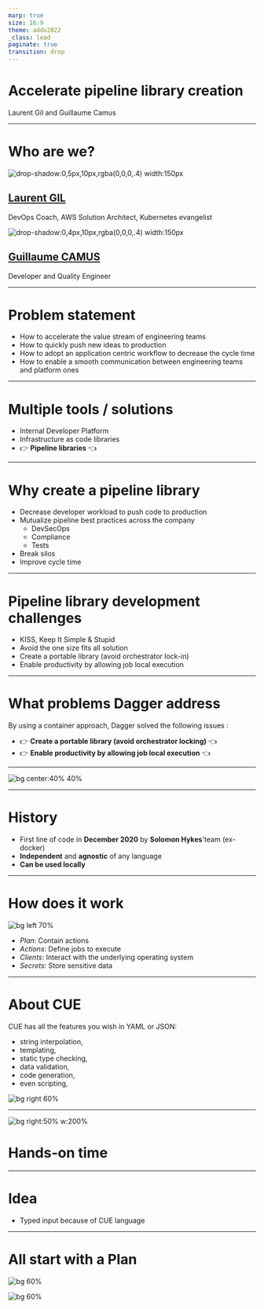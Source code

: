 ```yaml
---
marp: true
size: 16:9
theme: addo2022
_class: lead
paginate: true
transition: drop
---
```

<!-- _class: main -->

# Accelerate pipeline library creation

<div class="author">Laurent Gil and Guillaume Camus</div>

---

# Who are we?

<div class="container">

<div class="col">

![drop-shadow:0,5px,10px,rgba(0,0,0,.4) width:150px](./assets/laurent-gil.png)

## [Laurent GIL](https://www.linkedin.com/in/laurent-gil/?locale=en_US)

DevOps Coach,
AWS Solution Architect,
Kubernetes evangelist

</div>

<div class="col">

![drop-shadow:0,4px,10px,rgba(0,0,0,.4) width:150px](./assets/guillaume-camus.png)

## [Guillaume CAMUS](https://www.linkedin.com/in/guillaumecamus/?locale=en_US)

Developer and Quality Engineer

</div>

</div>

---

# Problem statement

- How to accelerate the value stream of engineering teams
- How to quickly push new ideas to production
- How to adopt an application centric workflow to decrease the cycle time
- How to enable a smooth communication between engineering teams and platform ones

---

# Multiple tools / solutions

- Internal Developer Platform
- Infrastructure as code libraries
- 👉 **Pipeline libraries** 👈

---

# Why create a pipeline library

- Decrease developer workload to push code to production
- Mutualize pipeline best practices across the company
  - DevSecOps
  - Compliance
  - Tests
- Break silos
- Improve cycle time

---

# Pipeline library development challenges

- KISS, Keep It Simple & Stupid
- Avoid the one size fits all solution
- Create a portable library (avoid orchestrator lock-in)
- Enable productivity by allowing job local execution

---

# What problems Dagger address

By using a container approach, Dagger solved the following issues :

- 👉 **Create a portable library (avoid orchestrator locking)** 👈
- 👉 **Enable productivity by allowing job local execution** 👈

---
<!-- _class: header -->
![bg center:40% 40%](./assets/dagger_logo_portrait_on_black.svg)

---

# History

- First line of code in **December 2020** by **Solomon Hykes**'team (ex-docker)
- **Independent** and **agnostic** of any language
- **Can be used locally**

<!--
Dagger is portable and compatible
-->

---

# How does it work

![bg left 70%](assets/dagger.drawio.png)

- *Plan*: Contain actions
- *Actions*: Define jobs to execute
- *Clients*: Interact with the underlying operating system
- *Secrets*: Store sensitive data

---

# About CUE

CUE has all the features you wish in YAML or JSON:

- string interpolation,
- templating,
- static type checking,
- data validation,
- code generation,
- even scripting,

<!--
- Created by google
- Originally designed to configure Borg, the K8s predecessor
-->

![bg right 60%](assets/cue-example.png)

---

![bg right:50% w:200%](assets/hands-on.jpg)

# Hands-on time

---

# Idea

- Typed input because of CUE language

---

# <!-- fit --> All start with a **Plan**

![bg 60%](assets/loves-plan-together.jpeg)

![bg 60%](assets/plan-dagger.png)

